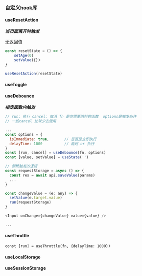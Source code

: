 ### 自定义hook库

#### useResetAction

***当页面离开时触发***

无返回值

```js
const resetState = () => {
    setAge(0)
    setValue({})
}

useResetAction(resetState)
```

#### useToggle

#### useDebounce

***指定函数内触发***

```js
// run: 执行 cancel: 取消 fn 是你需要防抖的函数  options是触发条件
// 一般cancel 比较少去使用

...
const options = {
  isImmediate: true,       // 是否是立即执行
  delayTime: 1000          // 延迟 or 执行
}
const [run, cancel] = useDebounce(fn, options)
const [value, setValue] = useState('')

// 频繁触发的逻辑
const requestStorage = async () => {
  const res = await api.saveValue(params)
  ...  
}

const changeValue = (e: any) => {
  setValue(e.target.value)
  run(requestStorage)
}

<Input onChange={changeValue} value={value} />

...
```

#### useThrottle

```
const [run] = useThrottle(fn, {delayTime: 1000})
```

#### useLocalStorage

#### useSessionStorage


